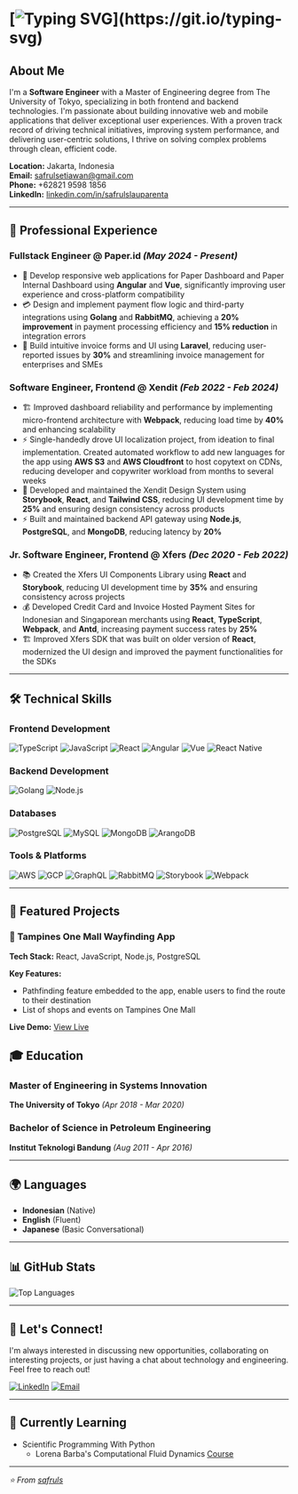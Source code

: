 # [![Typing SVG](https://readme-typing-svg.demolab.com?font=Fira+Code&pause=1000&width=650&lines=Hi+there%2C+my+name+is+Safrul+Setiawan+Lauparenta+%F0%9F%91%8B.;Welcome+to+my+github+profile!)](https://git.io/typing-svg)

## About Me

I'm a **Software Engineer** with a Master of Engineering degree from The University of Tokyo, specializing in both frontend and backend technologies. I'm passionate about building innovative web and mobile applications that deliver exceptional user experiences. With a proven track record of driving technical initiatives, improving system performance, and delivering user-centric solutions, I thrive on solving complex problems through clean, efficient code.

**Location:** Jakarta, Indonesia  
**Email:** safrulsetiawan@gmail.com  
**Phone:** +62821 9598 1856  
**LinkedIn:** [linkedin.com/in/safrulslauparenta](https://www.linkedin.com/in/safrulslauparenta)

---

## 🚀 Professional Experience

### **Fullstack Engineer** @ Paper.id *(May 2024 - Present)*
- 🎨 Develop responsive web applications for Paper Dashboard and Paper Internal Dashboard using **Angular** and **Vue**, significantly improving user experience and cross-platform compatibility
- 💳 Design and implement payment flow logic and third-party integrations using **Golang** and **RabbitMQ**, achieving a **20% improvement** in payment processing efficiency and **15% reduction** in integration errors
- 📄 Build intuitive invoice forms and UI using **Laravel**, reducing user-reported issues by **30%** and streamlining invoice management for enterprises and SMEs

### **Software Engineer, Frontend** @ Xendit *(Feb 2022 - Feb 2024)*
- 🏗️ Improved dashboard reliability and performance by implementing micro-frontend architecture with **Webpack**, reducing load time by **40%** and enhancing scalability
- ⚡ Single-handedly drove UI localization project, from ideation to final implementation. Created automated workflow to add new languages for the app using **AWS S3** and **AWS Cloudfront** to host copytext on CDNs, reducing developer and copywriter workload from months to several weeks
- 🎨 Developed and maintained the Xendit Design System using **Storybook**, **React**, and **Tailwind CSS**, reducing UI development time by **25%** and ensuring design consistency across products
- ⚡ Built and maintained backend API gateway using **Node.js**, **PostgreSQL**, and **MongoDB**, reducing latency by **20%**

### **Jr. Software Engineer, Frontend** @ Xfers *(Dec 2020 - Feb 2022)*
- 📚 Created the Xfers UI Components Library using **React** and **Storybook**, reducing UI development time by **35%** and ensuring consistency across projects
- 💰 Developed Credit Card and Invoice Hosted Payment Sites for Indonesian and Singaporean merchants using **React**, **TypeScript**, **Webpack**, and **Antd**, increasing payment success rates by **25%**
- 🏗️ Improved Xfers SDK that was built on older version of **React**, modernized the UI design and improved the payment functionalities for the SDKs

---

## 🛠️ Technical Skills

### **Frontend Development**
![TypeScript](https://img.shields.io/badge/-TypeScript-3178C6?style=flat-square&logo=typescript&logoColor=white)
![JavaScript](https://img.shields.io/badge/-JavaScript-F7DF1E?style=flat-square&logo=javascript&logoColor=black)
![React](https://img.shields.io/badge/-React-61DAFB?style=flat-square&logo=react&logoColor=black)
![Angular](https://img.shields.io/badge/-Angular-DD0031?style=flat-square&logo=angular&logoColor=white)
![Vue](https://img.shields.io/badge/-Vue.js-4FC08D?style=flat-square&logo=vue.js&logoColor=white)
![React Native](https://img.shields.io/badge/-React_Native-61DAFB?style=flat-square&logo=react&logoColor=black)

### **Backend Development**
![Golang](https://img.shields.io/badge/-Go-00ADD8?style=flat-square&logo=go&logoColor=white)
![Node.js](https://img.shields.io/badge/-Node.js-339933?style=flat-square&logo=node.js&logoColor=white)

### **Databases**
![PostgreSQL](https://img.shields.io/badge/-PostgreSQL-336791?style=flat-square&logo=postgresql&logoColor=white)
![MySQL](https://img.shields.io/badge/-MySQL-4479A1?style=flat-square&logo=mysql&logoColor=white)
![MongoDB](https://img.shields.io/badge/-MongoDB-47A248?style=flat-square&logo=mongodb&logoColor=white)
![ArangoDB](https://img.shields.io/badge/-ArangoDB-DDE072?style=flat-square&logo=arangodb&logoColor=black)

### **Tools & Platforms**
![AWS](https://img.shields.io/badge/-AWS-232F3E?style=flat-square&logo=amazon-aws&logoColor=white)
![GCP](https://img.shields.io/badge/-Google_Cloud-4285F4?style=flat-square&logo=google-cloud&logoColor=white)
![GraphQL](https://img.shields.io/badge/-GraphQL-E10098?style=flat-square&logo=graphql&logoColor=white)
![RabbitMQ](https://img.shields.io/badge/-RabbitMQ-FF6600?style=flat-square&logo=rabbitmq&logoColor=white)
![Storybook](https://img.shields.io/badge/-Storybook-FF4785?style=flat-square&logo=storybook&logoColor=white)
![Webpack](https://img.shields.io/badge/-Webpack-8DD6F9?style=flat-square&logo=webpack&logoColor=black)

---

## 💼 Featured Projects

### 🎯 Tampines One Mall Wayfinding App
**Tech Stack:** React, JavaScript, Node.js, PostgreSQL

**Key Features:**
- Pathfinding feature embedded to the app, enable users to find the route to their destination
- List of shops and events on Tampines One Mall

**Live Demo:** [View Live](https://tampines-1-dev.firebaseapp.com/)

## 🎓 Education

### **Master of Engineering in Systems Innovation**
**The University of Tokyo** *(Apr 2018 - Mar 2020)*

### **Bachelor of Science in Petroleum Engineering**
**Institut Teknologi Bandung** *(Aug 2011 - Apr 2016)*

---

## 🌍 Languages
- **Indonesian** (Native)
- **English** (Fluent)
- **Japanese** (Basic Conversational)

---

## 📊 GitHub Stats

<!-- ![Safrul's GitHub stats](https://github-readme-stats.vercel.app/api?username=safruls&show_icons=true&theme=radical) -->

![Top Languages](https://github-readme-stats.vercel.app/api/top-langs/?username=safruls&layout=compact&theme=radical)

---


## 🤝 Let's Connect!

I'm always interested in discussing new opportunities, collaborating on interesting projects, or just having a chat about technology and engineering. Feel free to reach out!

[![LinkedIn](https://img.shields.io/badge/-LinkedIn-0077B5?style=flat-square&logo=linkedin&logoColor=white)](https://www.linkedin.com/in/safrulslauparenta)
[![Email](https://img.shields.io/badge/-Email-D14836?style=flat-square&logo=gmail&logoColor=white)](mailto:safrulsetiawan@gmail.com)

---


## 🌱 Currently Learning
- Scientific Programming With Python
  - Lorena Barba's Computational Fluid Dynamics [Course](https://github.com/barbagroup/CFDPython)

---

*⭐ From [safruls](https://github.com/safruls)*


<!--
**safruls/safruls** is a ✨ _special_ ✨ repository because its `README.md` (this file) appears on your GitHub profile.

Here are some ideas to get you started:

- 🔭 I’m currently working on ...
- 🌱 I’m currently learning ...
- 👯 I’m looking to collaborate on ...
- 🤔 I’m looking for help with ...
- 💬 Ask me about ...
- 📫 How to reach me: ...
- 😄 Pronouns: ...
- ⚡ Fun fact: ...

### Skills
- Front-end technologies using HTML, CSS, and JavaScript
- Build customer-facing web apps using front-end frameworks such as React (a library actually), Angular, and Vue.js
- Back-end programming language using Golang and Node.js
- Database systems including MySQL, PostgreSQL, and NoSQL (MongoDB, ArangoDB)
- Microfrontend architecture
- Develop RESTful APIs and work with microservices architecture
- Working knowledge on message queue technology (I use RabbitMQ)
- Programming Languages: **JavaScript, Golang, Python**

-->
